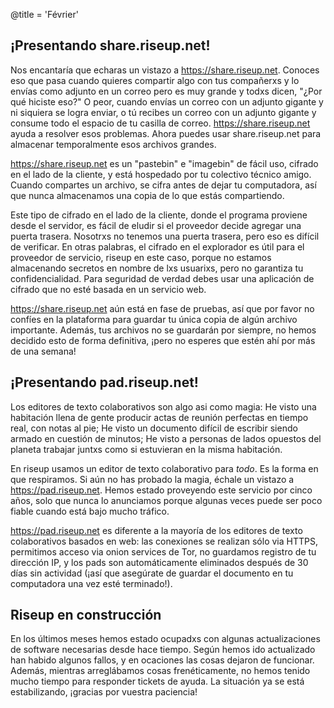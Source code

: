 @title = 'Février'

¡Presentando share.riseup.net!
--------------------------------------

Nos encantaría que echaras un vistazo a https://share.riseup.net. Conoces eso que pasa cuando quieres compartir algo con tus compañerxs y lo envías como adjunto en un correo pero es muy grande y todxs dicen, "¿Por qué hiciste eso?"
O peor, cuando envías un correo con un adjunto gigante y ni siquiera se logra enviar, o tú recibes un correo con un adjunto gigante y consume todo el espacio de tu casilla de correo. https://share.riseup.net ayuda a resolver esos problemas. Ahora puedes usar share.riseup.net para almacenar temporalmente esos archivos grandes.

https://share.riseup.net es un "pastebin" e "imagebin" de fácil uso, cifrado en el lado de la cliente, y está hospedado por tu colectivo técnico amigo. Cuando compartes un archivo, se cifra antes de dejar tu computadora, así que nunca almacenamos una copia de lo que estás compartiendo.

Este tipo de cifrado en el lado de la cliente, donde el programa proviene desde el servidor, es fácil de eludir si el proveedor decide agregar una puerta trasera. Nosotrxs no tenemos una puerta trasera, pero eso es difícil de verificar. En otras palabras, el cifrado en el explorador es útil para el proveedor de servicio, riseup en este caso, porque no estamos almacenando secretos en nombre de lxs usuarixs, pero no garantiza tu confidencialidad. Para seguridad de verdad debes usar una aplicación de cifrado que no esté basada en un servicio web.

https://share.riseup.net aún está en fase de pruebas, así que por favor no confíes en la plataforma para guardar tu única copia de algún archivo importante. Además, tus archivos no se guardarán por siempre, no hemos decidido esto de forma definitiva, ¡pero no esperes que estén ahí por más de una semana!

¡Presentando pad.riseup.net!
--------------------------------------

Los editores de texto colaborativos son algo asi como magia: He visto una habitación llena de gente producir actas de reunión perfectas en tiempo real, con notas al pie; He visto un documento difícil de escribir siendo armado en cuestión de minutos; He visto a personas de lados opuestos del planeta trabajar juntxs como si estuvieran en la misma habitación.

En riseup usamos un editor de texto colaborativo para *todo*. Es la forma en que respiramos. Si aún no has probado la magia, échale un vistazo a https://pad.riseup.net. Hemos estado proveyendo este servicio por cinco años, solo que nunca lo anunciamos porque algunas veces puede ser poco fiable cuando está bajo mucho tráfico.

https://pad.riseup.net es diferente a la mayoría de los editores de texto colaborativos basados en web: las conexiones se realizan sólo via HTTPS, permitimos acceso via onion services de Tor, no guardamos registro de tu dirección IP, y los pads son automáticamente eliminados después de 30 días sin actividad (¡así que asegúrate de guardar el documento en tu computadora una vez esté terminado!).

Riseup en construcción
--------------------------------------

En los últimos meses hemos estado ocupadxs con algunas actualizaciones de software necesarias desde hace tiempo. Según hemos ido actualizado han habido algunos fallos, y en ocaciones las cosas dejaron de funcionar. Además, mientras arreglábamos cosas frenéticamente, no hemos tenido mucho tiempo para responder tickets de ayuda. La situación ya se está estabilizando, ¡gracias por vuestra paciencia!

